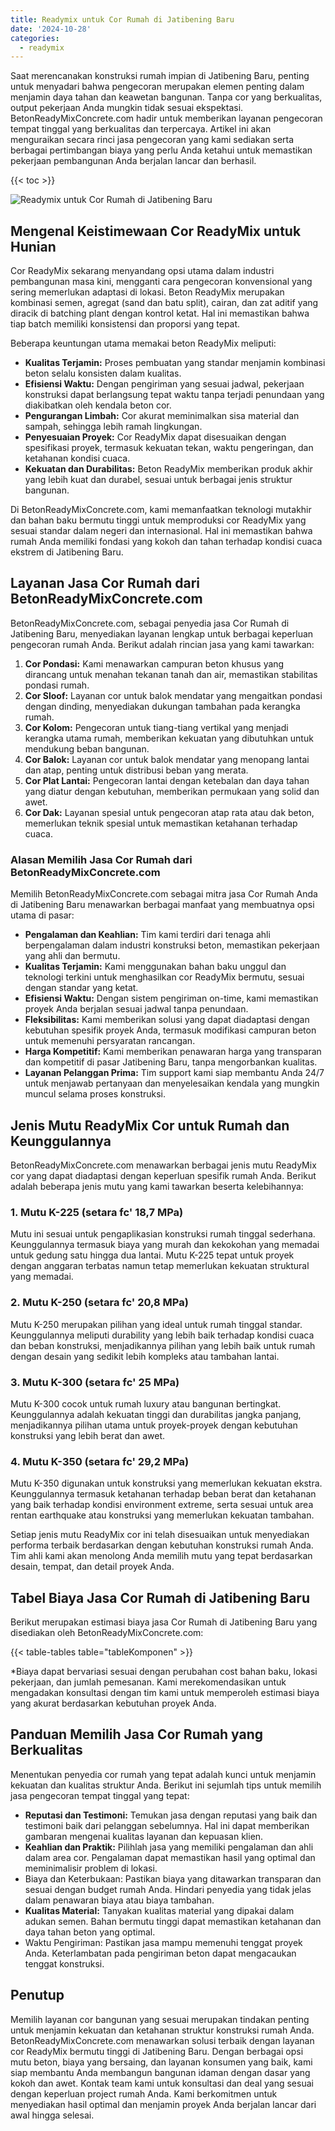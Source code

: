 ```yaml
---
title: Readymix untuk Cor Rumah di Jatibening Baru
date: '2024-10-28'
categories:
  - readymix
---
```


Saat merencanakan konstruksi rumah impian di Jatibening Baru, penting untuk menyadari bahwa pengecoran merupakan elemen penting dalam menjamin daya tahan dan keawetan bangunan. Tanpa cor yang berkualitas, output pekerjaan Anda mungkin tidak sesuai ekspektasi. BetonReadyMixConcrete.com hadir untuk memberikan layanan pengecoran tempat tinggal yang berkualitas dan terpercaya. Artikel ini akan menguraikan secara rinci jasa pengecoran yang kami sediakan serta berbagai pertimbangan biaya yang perlu Anda ketahui untuk memastikan pekerjaan pembangunan Anda berjalan lancar dan berhasil.

{{< toc >}}

![Readymix untuk Cor Rumah di Jatibening Baru](https://betoncor8.github.io/cor/harga-beton-readymix-concrete%20(34).png)

## Mengenal Keistimewaan Cor ReadyMix untuk Hunian

Cor ReadyMix sekarang menyandang opsi utama dalam industri pembangunan masa kini, mengganti cara pengecoran konvensional yang sering memerlukan adaptasi di lokasi. Beton ReadyMix merupakan kombinasi semen, agregat (sand dan batu split), cairan, dan zat aditif yang diracik di batching plant dengan kontrol ketat. Hal ini memastikan bahwa tiap batch memiliki konsistensi dan proporsi yang tepat.

Beberapa keuntungan utama memakai beton ReadyMix meliputi:

- **Kualitas Terjamin:** Proses pembuatan yang standar menjamin kombinasi beton selalu konsisten dalam kualitas.
- **Efisiensi Waktu:** Dengan pengiriman yang sesuai jadwal, pekerjaan konstruksi dapat berlangsung tepat waktu tanpa terjadi penundaan yang diakibatkan oleh kendala beton cor.
- **Pengurangan Limbah:** Cor akurat meminimalkan sisa material dan sampah, sehingga lebih ramah lingkungan.
- **Penyesuaian Proyek:** Cor ReadyMix dapat disesuaikan dengan spesifikasi proyek, termasuk kekuatan tekan, waktu pengeringan, dan ketahanan kondisi cuaca.
- **Kekuatan dan Durabilitas:** Beton ReadyMix memberikan produk akhir yang lebih kuat dan durabel, sesuai untuk berbagai jenis struktur bangunan.

Di BetonReadyMixConcrete.com, kami memanfaatkan teknologi mutakhir dan bahan baku bermutu tinggi untuk memproduksi cor ReadyMix yang sesuai standar dalam negeri dan internasional. Hal ini memastikan bahwa rumah Anda memiliki fondasi yang kokoh dan tahan terhadap kondisi cuaca ekstrem di Jatibening Baru.

## Layanan Jasa Cor Rumah dari BetonReadyMixConcrete.com

BetonReadyMixConcrete.com, sebagai penyedia jasa Cor Rumah di Jatibening Baru, menyediakan layanan lengkap untuk berbagai keperluan pengecoran rumah Anda. Berikut adalah rincian jasa yang kami tawarkan:

1. **Cor Pondasi:** Kami menawarkan campuran beton khusus yang dirancang untuk menahan tekanan tanah dan air, memastikan stabilitas pondasi rumah.
2. **Cor Sloof:** Layanan cor untuk balok mendatar yang mengaitkan pondasi dengan dinding, menyediakan dukungan tambahan pada kerangka rumah.
3. **Cor Kolom:** Pengecoran untuk tiang-tiang vertikal yang menjadi kerangka utama rumah, memberikan kekuatan yang dibutuhkan untuk mendukung beban bangunan.
4. **Cor Balok:** Layanan cor untuk balok mendatar yang menopang lantai dan atap, penting untuk distribusi beban yang merata.
5. **Cor Plat Lantai:** Pengecoran lantai dengan ketebalan dan daya tahan yang diatur dengan kebutuhan, memberikan permukaan yang solid dan awet.
6. **Cor Dak:** Layanan spesial untuk pengecoran atap rata atau dak beton, memerlukan teknik spesial untuk memastikan ketahanan terhadap cuaca.

### Alasan Memilih Jasa Cor Rumah dari BetonReadyMixConcrete.com

Memilih BetonReadyMixConcrete.com sebagai mitra jasa Cor Rumah Anda di Jatibening Baru menawarkan berbagai manfaat yang membuatnya opsi utama di pasar:

- **Pengalaman dan Keahlian:** Tim kami terdiri dari tenaga ahli berpengalaman dalam industri konstruksi beton, memastikan pekerjaan yang ahli dan bermutu.
- **Kualitas Terjamin:** Kami menggunakan bahan baku unggul dan teknologi terkini untuk menghasilkan cor ReadyMix bermutu, sesuai dengan standar yang ketat.
- **Efisiensi Waktu:** Dengan sistem pengiriman on-time, kami memastikan proyek Anda berjalan sesuai jadwal tanpa penundaan.
- **Fleksibilitas:** Kami memberikan solusi yang dapat diadaptasi dengan kebutuhan spesifik proyek Anda, termasuk modifikasi campuran beton untuk memenuhi persyaratan rancangan.
- **Harga Kompetitif:** Kami memberikan penawaran harga yang transparan dan kompetitif di pasar Jatibening Baru, tanpa mengorbankan kualitas.
- **Layanan Pelanggan Prima:** Tim support kami siap membantu Anda 24/7 untuk menjawab pertanyaan dan menyelesaikan kendala yang mungkin muncul selama proses konstruksi.

## Jenis Mutu ReadyMix Cor untuk Rumah dan Keunggulannya

BetonReadyMixConcrete.com menawarkan berbagai jenis mutu ReadyMix cor yang dapat diadaptasi dengan keperluan spesifik rumah Anda. Berikut adalah beberapa jenis mutu yang kami tawarkan beserta kelebihannya:

### 1\. Mutu K-225 (setara fc' 18,7 MPa)

Mutu ini sesuai untuk pengaplikasian konstruksi rumah tinggal sederhana. Keunggulannya termasuk biaya yang murah dan kekokohan yang memadai untuk gedung satu hingga dua lantai. Mutu K-225 tepat untuk proyek dengan anggaran terbatas namun tetap memerlukan kekuatan struktural yang memadai.

### 2\. Mutu K-250 (setara fc' 20,8 MPa)

Mutu K-250 merupakan pilihan yang ideal untuk rumah tinggal standar. Keunggulannya meliputi durability yang lebih baik terhadap kondisi cuaca dan beban konstruksi, menjadikannya pilihan yang lebih baik untuk rumah dengan desain yang sedikit lebih kompleks atau tambahan lantai.

### 3\. Mutu K-300 (setara fc' 25 MPa)

Mutu K-300 cocok untuk rumah luxury atau bangunan bertingkat. Keunggulannya adalah kekuatan tinggi dan durabilitas jangka panjang, menjadikannya pilihan utama untuk proyek-proyek dengan kebutuhan konstruksi yang lebih berat dan awet.

### 4\. Mutu K-350 (setara fc' 29,2 MPa)

Mutu K-350 digunakan untuk konstruksi yang memerlukan kekuatan ekstra. Keunggulannya termasuk ketahanan terhadap beban berat dan ketahanan yang baik terhadap kondisi environment extreme, serta sesuai untuk area rentan earthquake atau konstruksi yang memerlukan kekuatan tambahan.

Setiap jenis mutu ReadyMix cor ini telah disesuaikan untuk menyediakan performa terbaik berdasarkan dengan kebutuhan konstruksi rumah Anda. Tim ahli kami akan menolong Anda memilih mutu yang tepat berdasarkan desain, tempat, dan detail proyek Anda.

## Tabel Biaya Jasa Cor Rumah di Jatibening Baru

Berikut merupakan estimasi biaya jasa Cor Rumah di Jatibening Baru yang disediakan oleh BetonReadyMixConcrete.com:

{{< table-tables table="tableKomponen" >}}

\*Biaya dapat bervariasi sesuai dengan perubahan cost bahan baku, lokasi pekerjaan, dan jumlah pemesanan. Kami merekomendasikan untuk mengadakan konsultasi dengan tim kami untuk memperoleh estimasi biaya yang akurat berdasarkan kebutuhan proyek Anda.

## Panduan Memilih Jasa Cor Rumah yang Berkualitas

Menentukan penyedia cor rumah yang tepat adalah kunci untuk menjamin kekuatan dan kualitas struktur Anda. Berikut ini sejumlah tips untuk memilih jasa pengecoran tempat tinggal yang tepat:

- **Reputasi dan Testimoni:** Temukan jasa dengan reputasi yang baik dan testimoni baik dari pelanggan sebelumnya. Hal ini dapat memberikan gambaran mengenai kualitas layanan dan kepuasan klien.
- **Keahlian dan Praktik:** Pilihlah jasa yang memiliki pengalaman dan ahli dalam area cor. Pengalaman dapat memastikan hasil yang optimal dan meminimalisir problem di lokasi.
- Biaya dan Keterbukaan: Pastikan biaya yang ditawarkan transparan dan sesuai dengan budget rumah Anda. Hindari penyedia yang tidak jelas dalam penawaran biaya atau biaya tambahan.
- **Kualitas Material:** Tanyakan kualitas material yang dipakai dalam adukan semen. Bahan bermutu tinggi dapat memastikan ketahanan dan daya tahan beton yang optimal.
- Waktu Pengiriman: Pastikan jasa mampu memenuhi tenggat proyek Anda. Keterlambatan pada pengiriman beton dapat mengacaukan tenggat konstruksi.

## Penutup

Memilih layanan cor bangunan yang sesuai merupakan tindakan penting untuk menjamin kekuatan dan ketahanan struktur konstruksi rumah Anda. BetonReadyMixConcrete.com menawarkan solusi terbaik dengan layanan cor ReadyMix bermutu tinggi di Jatibening Baru. Dengan berbagai opsi mutu beton, biaya yang bersaing, dan layanan konsumen yang baik, kami siap membantu Anda membangun bangunan idaman dengan dasar yang kokoh dan awet. Kontak team kami untuk konsultasi dan deal yang sesuai dengan keperluan project rumah Anda. Kami berkomitmen untuk menyediakan hasil optimal dan menjamin proyek Anda berjalan lancar dari awal hingga selesai.
